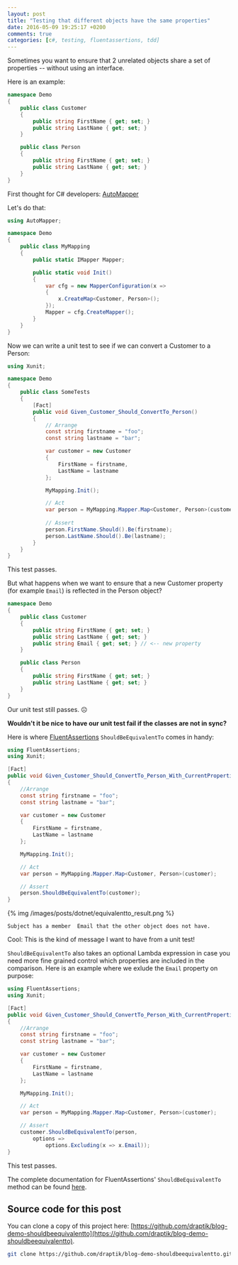 ```yaml
---
layout: post
title: "Testing that different objects have the same properties"
date: 2016-05-09 19:25:17 +0200
comments: true
categories: [c#, testing, fluentassertions, tdd]
---
```

Sometimes you want to ensure that 2 unrelated objects share a set of properties -- without using an interface.

Here is an example:

``` csharp
namespace Demo
{
    public class Customer
    {
        public string FirstName { get; set; }
        public string LastName { get; set; }
    }

    public class Person
    {
        public string FirstName { get; set; }
        public string LastName { get; set; }
    }
}
```
First thought for C# developers: [AutoMapper](http://automapper.org/)

Let's do that:

``` csharp
using AutoMapper;

namespace Demo
{
    public class MyMapping
    {
        public static IMapper Mapper;

        public static void Init()
        {
            var cfg = new MapperConfiguration(x =>
            {
                x.CreateMap<Customer, Person>();
            });
            Mapper = cfg.CreateMapper();
        }
    }
}
```

Now we can write a unit test to see if we can convert a Customer to a Person:

``` csharp
using Xunit;

namespace Demo
{
    public class SomeTests
    {
        [Fact]
        public void Given_Customer_Should_ConvertTo_Person()
        {
            // Arrange
            const string firstname = "foo";
            const string lastname = "bar";

            var customer = new Customer
            {
                FirstName = firstname,
                LastName = lastname
            };

            MyMapping.Init();

            // Act
            var person = MyMapping.Mapper.Map<Customer, Person>(customer);
            
            // Assert
            person.FirstName.Should().Be(firstname);
            person.LastName.Should().Be(lastname);
        }
	}
}	
```
This test passes.

But what happens when we want to ensure that a new Customer property (for example `Email`) is reflected in the Person object?

``` csharp
namespace Demo
{
    public class Customer
    {
        public string FirstName { get; set; }
        public string LastName { get; set; }
        public string Email { get; set; } // <-- new property
    }

    public class Person
    {
        public string FirstName { get; set; }
        public string LastName { get; set; }
    }
}
```

Our unit test still passes. &#9785;

**Wouldn't it be nice to have our unit test fail if the classes are not in sync?**

Here is where [FluentAssertions](http://www.fluentassertions.com/) `ShouldBeEquivalentTo` comes in handy:

``` csharp
using FluentAssertions;
using Xunit;

[Fact]
public void Given_Customer_Should_ConvertTo_Person_With_CurrentProperties()
{
    //Arrange
    const string firstname = "foo";
    const string lastname = "bar";

    var customer = new Customer
    {
        FirstName = firstname,
        LastName = lastname
    };

    MyMapping.Init();

    // Act
    var person = MyMapping.Mapper.Map<Customer, Person>(customer);

    // Assert
    person.ShouldBeEquivalentTo(customer);
}
```

{% img /images/posts/dotnet/equivalentto_result.png %}

`Subject has a member  Email that the other object does not have.`

Cool: This is the kind of message I want to have from a unit test!

`ShouldBeEquivalentTo` also takes an optional Lambda expression in case you need more fine grained control which properties are included in the comparison. Here is an example where we exlude the `Email` property on purpose:

``` csharp
using FluentAssertions;
using Xunit;

[Fact]
public void Given_Customer_Should_ConvertTo_Person_With_CurrentProperties_Excluding_Email()
{
    //Arrange
    const string firstname = "foo";
    const string lastname = "bar";

    var customer = new Customer
    {
        FirstName = firstname,
        LastName = lastname
    };

    MyMapping.Init();

    // Act
    var person = MyMapping.Mapper.Map<Customer, Person>(customer);

    // Assert
    customer.ShouldBeEquivalentTo(person,
        options =>
            options.Excluding(x => x.Email));
}
```

This test passes.


The complete documentation for FluentAssertions' `ShouldBeEquivalentTo` method can be found [here](https://github.com/dennisdoomen/fluentassertions/wiki#object-graph-comparison).

## Source code for this post

You can clone a copy of this project here: [https://github.com/draptik/blog-demo-shouldbeequivalentto](https://github.com/draptik/blog-demo-shouldbeequivalentto).

``` sh
git clone https://github.com/draptik/blog-demo-shouldbeequivalentto.git
```

